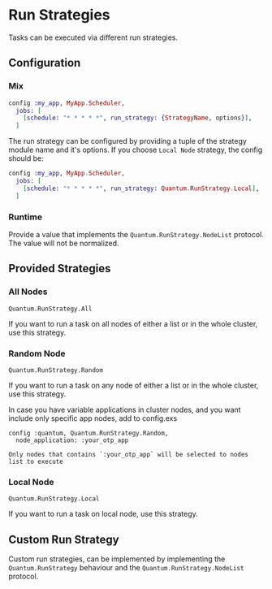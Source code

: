 # Run Strategies

Tasks can be executed via different run strategies.

## Configuration

### Mix

```elixir
config :my_app, MyApp.Scheduler,
  jobs: [
    [schedule: "* * * * *", run_strategy: {StrategyName, options}],
  ]
```

The run strategy can be configured by providing a tuple of the strategy module name and it's options. If you choose `Local Node` strategy, the config should be:

```elixir
config :my_app, MyApp.Scheduler,
  jobs: [
    [schedule: "* * * * *", run_strategy: Quantum.RunStrategy.Local],
  ]
```

### Runtime

Provide a value that implements the `Quantum.RunStrategy.NodeList` protocol. The value will not be normalized.

## Provided Strategies

### All Nodes

`Quantum.RunStrategy.All`

If you want to run a task on all nodes of either a list or in the whole cluster, use this strategy.

### Random Node

`Quantum.RunStrategy.Random`

If you want to run a task on any node of either a list or in the whole cluster, use this strategy.

In case you have variable applications in cluster nodes, and you want include only specific app nodes, add to config.exs
```
config :quantum, Quantum.RunStrategy.Random,
  node_application: :your_otp_app

Only nodes that contains `:your_otp_app` will be selected to nodes list to execute
```

### Local Node

`Quantum.RunStrategy.Local`

If you want to run a task on local node, use this strategy.

## Custom Run Strategy

Custom run strategies, can be implemented by implementing the `Quantum.RunStrategy` behaviour and the `Quantum.RunStrategy.NodeList` protocol.
